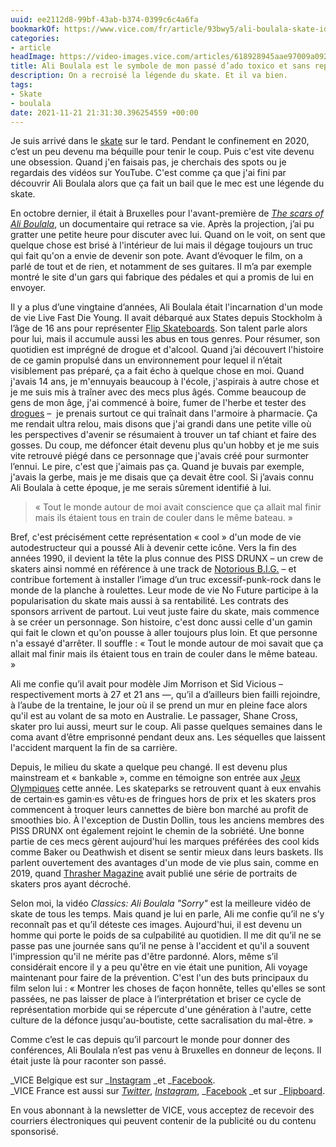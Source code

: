 ```yaml
---
uuid: ee2112d8-99bf-43ab-b374-0399c6c4a6fa
bookmarkOf: https://www.vice.com/fr/article/93bwy5/ali-boulala-skate-idole
categories:
- article
headImage: https://video-images.vice.com/articles/618928945aae97009a092168/lede/1636378792719-fred-mortagne-1.jpeg?image-resize-opts=Y3JvcD0xeHc6MXhoO2NlbnRlcixjZW50ZXImcmVzaXplPTEyMDA6KiZyZXNpemU9MTIwMDoq
title: Ali Boulala est le symbole de mon passé d’ado toxico et sans repères
description: On a recroisé la légende du skate. Et il va bien.
tags:
- Skate
- boulala
date: 2021-11-21 21:31:30.396254559 +00:00
---
```


Je suis arrivé dans le [skate](https://www.vice.com/fr/topic/skate) sur le tard. Pendant le confinement en 2020, c’est un peu devenu ma béquille pour tenir le coup. Puis c'est vite devenu une obsession. Quand j'en faisais pas, je cherchais des spots ou je regardais des vidéos sur YouTube. C'est comme ça que j'ai fini par découvrir Ali Boulala alors que ça fait un bail que le mec est une légende du skate. 

En octobre dernier, il était à Bruxelles pour l'avant-première de _[The scars of Ali Boulala](https://www.instagram.com/thescarsofaliboulala/?hl=fr)_, un documentaire qui retrace sa vie. Après la projection, j’ai pu gratter une petite heure pour discuter avec lui. Quand on le voit, on sent que quelque chose est brisé à l'intérieur de lui mais il dégage toujours un truc qui fait qu'on a envie de devenir son pote. Avant d’évoquer le film, on a parlé de tout et de rien, et notamment de ses guitares. Il m’a par exemple montré le site d'un gars qui fabrique des pédales et qui a promis de lui en envoyer.

Il y a plus d’une vingtaine d’années, Ali Boulala était l'incarnation d'un mode de vie Live Fast Die Young. Il avait débarqué aux States depuis Stockholm à l’âge de 16 ans pour représenter [Flip Skateboards](https://fr.wikipedia.org/wiki/Flip_(entreprise)). Son talent parle alors pour lui, mais il accumule aussi les abus en tous genres. Pour résumer, son quotidien est imprégné de drogue et d'alcool. Quand j’ai découvert l'histoire de ce gamin propulsé dans un environnement pour lequel il n’était visiblement pas préparé, ça a fait écho à quelque chose en moi. Quand j'avais 14 ans, je m'ennuyais beaucoup à l'école, j'aspirais à autre chose et je me suis mis à traîner avec des mecs plus âgés. Comme beaucoup de gens de mon âge, j'ai commencé à boire, fumer de l'herbe et tester des [drogues](https://www.vice.com/fr/section/drogue) –  je prenais surtout ce qui traînait dans l'armoire à pharmacie. Ça me rendait ultra relou, mais disons que j'ai grandi dans une petite ville où les perspectives d'avenir se résumaient à trouver un taf chiant et faire des gosses. Du coup, me défoncer était devenu plus qu'un hobby et je me suis vite retrouvé piégé dans ce personnage que j'avais créé pour surmonter l’ennui. Le pire, c'est que j'aimais pas ça. Quand je buvais par exemple, j'avais la gerbe, mais je me disais que ça devait être cool. Si j’avais connu Ali Boulala à cette époque, je me serais sûrement identifié à lui. 

> « Tout le monde autour de moi avait conscience que ça allait mal finir mais ils étaient tous en train de couler dans le même bateau. »

Bref, c'est précisément cette représentation « cool » d'un mode de vie autodestructeur qui a poussé Ali à devenir cette icône. Vers la fin des années 1990, il devient la tête la plus connue des PISS DRUNX – un crew de skaters ainsi nommé en référence à une track de [Notorious B.I.G.](https://www.youtube.com/watch?v=bjALlo5fPz0&ab_channel=TheNotoriousB.I.G.-Topic) – et contribue fortement à installer l’image d’un truc excessif-punk-rock dans le monde de la planche à roulettes. Leur mode de vie No Future participe à la popularisation du skate mais aussi à sa rentabilité. Les contrats des sponsors arrivent de partout. Lui veut juste faire du skate, mais commence à se créer un personnage. Son histoire, c'est donc aussi celle d'un gamin qui fait le clown et qu'on pousse à aller toujours plus loin. Et que personne n'a essayé d'arrêter. Il souffle : « Tout le monde autour de moi savait que ça allait mal finir mais ils étaient tous en train de couler dans le même bateau. » 

Ali me confie qu’il avait pour modèle Jim Morrison et Sid Vicious – respectivement morts à 27 et 21 ans —, qu’il a d’ailleurs bien failli rejoindre, à l’aube de la trentaine, le jour où il se prend un mur en pleine face alors qu'il est au volant de sa moto en Australie. Le passager, Shane Cross, skater pro lui aussi, meurt sur le coup. Ali passe quelques semaines dans le coma avant d’être emprisonné pendant deux ans. Les séquelles que laissent l'accident marquent la fin de sa carrière. 

Depuis, le milieu du skate a quelque peu changé. Il est devenu plus mainstream et « bankable », comme en témoigne son entrée aux [Jeux Olympiques](https://www.vice.com/fr/article/m7exnq/la-soif-des-jo-pour-les-nouveaux-sports-nuit-aux-sous-cultures-dont-ils-sont-issus) cette année. Les skateparks se retrouvent quant à eux envahis de certain·es gamin·es vêtu·es de fringues hors de prix et les skaters pros commencent à troquer leurs cannettes de bière bon marché au profit de smoothies bio. À l'exception de Dustin Dollin, tous les anciens membres des PISS DRUNX ont également rejoint le chemin de la sobriété. Une bonne partie de ces mecs gèrent aujourd'hui les marques préférées des cool kids comme Baker ou Deathwish et disent se sentir mieux dans leurs baskets. Ils parlent ouvertement des avantages d'un mode de vie plus sain, comme en 2019, quand [Thrasher Magazine](http://thrashermagazine.com/articles/over-it-article/) avait publié une série de portraits de skaters pros ayant décroché.

Selon moi, la vidéo _Classics: Ali Boulala "Sorry"_ est la meilleure vidéo de skate de tous les temps. Mais quand je lui en parle, Ali me confie qu’il ne s’y reconnaît pas et qu’il déteste ces images. Aujourd'hui, il est devenu un homme qui porte le poids de sa culpabilité au quotidien. Il me dit qu’il ne se passe pas une journée sans qu’il ne pense à l'accident et qu'il a souvent l'impression qu'il ne mérite pas d'être pardonné. Alors, même s’il considérait encore il y a peu qu'être en vie était une punition, Ali voyage maintenant pour faire de la prévention. C'est l'un des buts principaux du film selon lui : « Montrer les choses de façon honnête, telles qu'elles se sont passées, ne pas laisser de place à l’interprétation et briser ce cycle de représentation morbide qui se répercute d'une génération à l'autre, cette culture de la défonce jusqu'au-boutiste, cette sacralisation du mal-être. »

Comme c’est le cas depuis qu’il parcourt le monde pour donner des conférences, Ali Boulala n’est pas venu à Bruxelles en donneur de leçons. Il était juste là pour raconter son passé.

_VICE Belgique est sur _[Instagram](https://www.instagram.com/vicebelgique/) _et _[Facebook](https://www.facebook.com/vicebelgium).  
_VICE France est aussi sur _[Twitter](https://twitter.com/vicefr)_, _[Instagram](https://www.instagram.com/vice_france/)_, _[Facebook](https://www.facebook.com/VICEFrance/) _et sur _[Flipboard](https://flipboard.com/@ViceFrance?action=follow).

En vous abonnant à la newsletter de VICE, vous acceptez de recevoir des courriers électroniques qui peuvent contenir de la publicité ou du contenu sponsorisé.